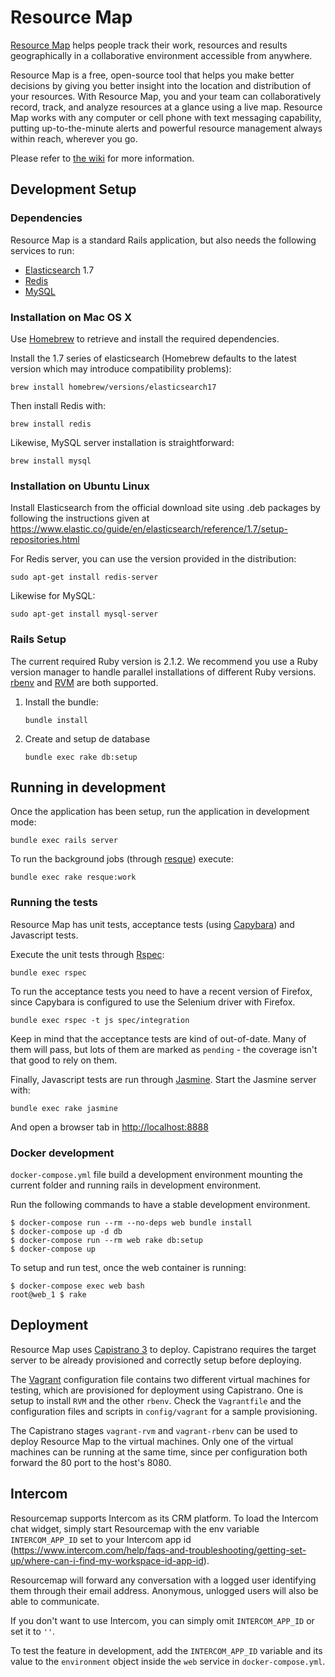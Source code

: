 # Resource Map

[Resource Map](http://instedd.org/technologies/resource-map/) helps people track
their work, resources and results geographically in a collaborative environment
accessible from anywhere.

Resource Map is a free, open-source tool that helps you make better decisions by
giving you better insight into the location and distribution of your resources.
With Resource Map, you and your team can collaboratively record, track, and
analyze resources at a glance using a live map. Resource Map works with any
computer or cell phone with text messaging capability, putting up-to-the-minute
alerts and powerful resource management always within reach, wherever you go.

Please refer to [the wiki](https://github.com/instedd/resourcemap/wiki) for more
information.


## Development Setup

### Dependencies

Resource Map is a standard Rails application, but also needs the following
services to run:

* [Elasticsearch](http://elastic.co/products/elasticsearch) 1.7
* [Redis](http://redis.io)
* [MySQL](http://www.mysql.com)

### Installation on Mac OS X

Use [Homebrew](http://brew.sh) to retrieve and install the required
dependencies.

Install the 1.7 series of elasticsearch (Homebrew defaults to the latest version
which may introduce compatibility problems):

    brew install homebrew/versions/elasticsearch17

Then install Redis with:

    brew install redis

Likewise, MySQL server installation is straightforward:

    brew install mysql

### Installation on Ubuntu Linux

Install Elasticsearch from the official download site using .deb packages by
following the instructions given at https://www.elastic.co/guide/en/elasticsearch/reference/1.7/setup-repositories.html

For Redis server, you can use the version provided in the distribution:

    sudo apt-get install redis-server

Likewise for MySQL:

    sudo apt-get install mysql-server


### Rails Setup

The current required Ruby version is 2.1.2. We recommend you use a Ruby version
manager to handle parallel installations of different Ruby versions.
[rbenv](https://github.com/rbenv/rbenv) and [RVM](http://rvm.io) are both
supported.

1. Install the bundle:

    ```
    bundle install
    ```

2. Create and setup de database

   ```
   bundle exec rake db:setup
   ```

## Running in development

Once the application has been setup, run the application in development mode:

    bundle exec rails server

To run the background jobs (through [resque](https://github.com/resque/resque))
execute:

    bundle exec rake resque:work

### Running the tests

Resource Map has unit tests, acceptance tests (using
[Capybara](https://github.com/jnicklas/capybara)) and Javascript tests.

Execute the unit tests through [Rspec](http://rspec.info):

    bundle exec rspec

To run the acceptance tests you need to have a recent version of Firefox, since
Capybara is configured to use the Selenium driver with Firefox.

    bundle exec rspec -t js spec/integration

Keep in mind that the acceptance tests are kind of out-of-date. Many of them
will pass, but lots of them are marked as `pending` - the coverage isn't that
good to rely on them.

Finally, Javascript tests are run through [Jasmine](http://jasmine.github.io/).
Start the Jasmine server with:

    bundle exec rake jasmine

And open a browser tab in [http://localhost:8888](http://localhost:8888)


### Docker development

`docker-compose.yml` file build a development environment mounting the current folder and running rails in development environment.

Run the following commands to have a stable development environment.

```
$ docker-compose run --rm --no-deps web bundle install
$ docker-compose up -d db
$ docker-compose run --rm web rake db:setup
$ docker-compose up
```

To setup and run test, once the web container is running:

```
$ docker-compose exec web bash
root@web_1 $ rake
```

## Deployment

Resource Map uses [Capistrano 3](http://capistranorb.com) to deploy. Capistrano
requires the target server to be already provisioned and correctly setup before
deploying.

The [Vagrant](http://vagrantup.com) configuration file contains two different
virtual machines for testing, which are provisioned for deployment using
Capistrano. One is setup to install `RVM` and the other `rbenv`. Check the
`Vagrantfile` and the configuration files and scripts in `config/vagrant` for a
sample provisioning.

The Capistrano stages `vagrant-rvm` and `vagrant-rbenv` can be used to deploy
Resource Map to the virtual machines. Only one of the virtual machines can be
running at the same time, since per configuration both forward the 80 port to
the host's 8080.

## Intercom

Resourcemap supports Intercom as its CRM platform. To load the Intercom chat widget, simply start Resourcemap with the env variable `INTERCOM_APP_ID` set to your Intercom app id (https://www.intercom.com/help/faqs-and-troubleshooting/getting-set-up/where-can-i-find-my-workspace-id-app-id).

Resourcemap will forward any conversation with a logged user identifying them through their email address. Anonymous, unlogged users will also be able to communicate.

If you don't want to use Intercom, you can simply omit `INTERCOM_APP_ID` or set it to `''`.

To test the feature in development, add the `INTERCOM_APP_ID` variable and its value to the `environment` object inside the `web` service in `docker-compose.yml`.